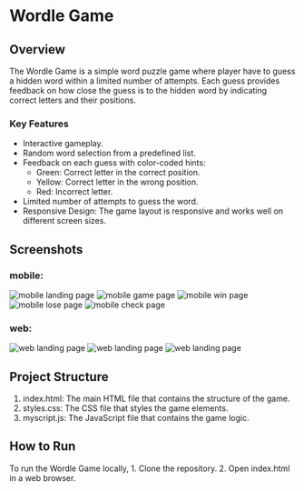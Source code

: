 # Wordle Game

## Overview

The Wordle Game is a simple word puzzle game where player have to guess a hidden word within a limited number of attempts. Each guess provides feedback on how close the guess is to the hidden word by indicating correct letters and their positions.

### Key Features
- Interactive gameplay.
- Random word selection from a predefined list.
- Feedback on each guess with color-coded hints:
  - Green: Correct letter in the correct position.
  - Yellow: Correct letter in the wrong position.
  - Red: Incorrect letter.
- Limited number of attempts to guess the word.
- Responsive Design: The game layout is responsive and works well on different screen sizes.

## Screenshots

### mobile:
![mobile landing page](screenshots/mobileLandingPage.png)
![mobile game page](screenshots/mobileGamePage.png)
![mobile win page](screenshots/mobileWinPage.png)
![mobile lose page](screenshots/mobileLosePage.png)
![mobile check page](screenshots/mobileCheckPage.png)

### web:
![web landing page](screenshots/webLandingPage.png)
![web landing page](screenshots/webGamePage.png)
![web landing page](screenshots/webWinPage.png)


## Project Structure
1. index.html: The main HTML file that contains the structure of the game.
2. styles.css: The CSS file that styles the game elements.
3. myscript.js: The JavaScript file that contains the game logic.

## How to Run
To run the Wordle Game locally,
    1. Clone the repository.
    2. Open index.html in a web browser.
